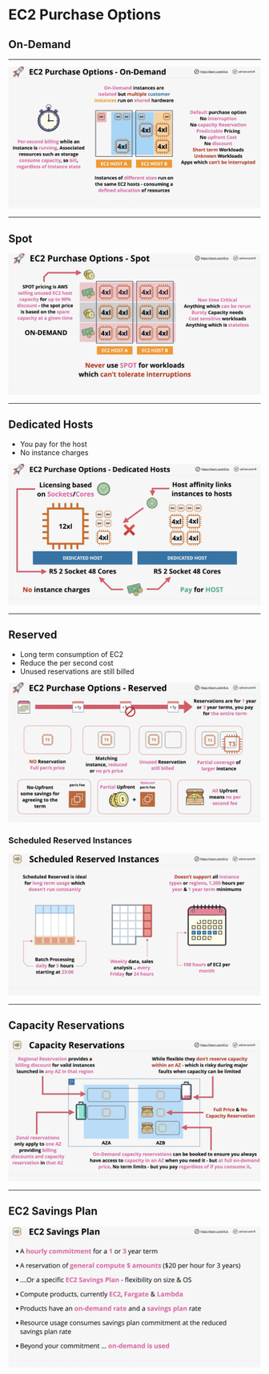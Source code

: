 # EC2 Purchase Options

## On-Demand

---

![ec2-purchase-ondemand](../EC2/visual-aids/ec2-purchase-ondemand.png)

---

## Spot

![ec2-purchase-spot](../EC2/visual-aids/ec2-purchase-spot.png)

---

## Dedicated Hosts

- You pay for the host
- No instance charges

![ec2-purchase-dedicated-host](../EC2/visual-aids/ec2-purchase-dedicated-host.png)

---

## Reserved

- Long term consumption of EC2
- Reduce the per second cost
- Unused reservations are still billed

![ec2-purchase-reserved](../EC2/visual-aids/ec2-purchase-reserved.png)

### Scheduled Reserved Instances

![ec2-purchase-sched-reserved](../EC2/visual-aids/ec2-purchase-sched-reserved.png)

---

## Capacity Reservations

![ec2-purchase-capacity-reservations](../EC2/visual-aids/ec2-purchase-capacity-reservations.png)

---

## EC2 Savings Plan

![ec2-savings-plan](../EC2/visual-aids/ec2-savings-plan.png)
